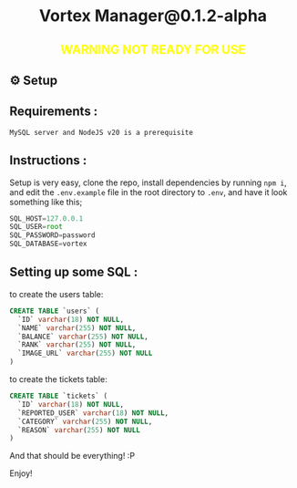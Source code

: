 <h1 align="center"> Vortex Manager@0.1.2-alpha </h1>


<h2 align="center" style="color:yellow"> WARNING NOT READY FOR USE </h2>


## ⚙ Setup

## Requirements :

`
MySQL server and NodeJS v20 is a prerequisite
`

## Instructions :

Setup is very easy, clone the repo, install dependencies by running `npm i`, and edit the `.env.example` file in the root directory to `.env`, and have it look something like this;

```js
SQL_HOST=127.0.0.1
SQL_USER=root
SQL_PASSWORD=password
SQL_DATABASE=vortex
```

## Setting up some SQL :

to create the users table:

```sql
CREATE TABLE `users` (
  `ID` varchar(18) NOT NULL,
  `NAME` varchar(255) NOT NULL,
  `BALANCE` varchar(255) NOT NULL,
  `RANK` varchar(255) NOT NULL,
  `IMAGE_URL` varchar(255) NOT NULL
)
```

to create the tickets table:

```sql
CREATE TABLE `tickets` (
  `ID` varchar(18) NOT NULL,
  `REPORTED_USER` varchar(18) NOT NULL,
  `CATEGORY` varchar(255) NOT NULL,
  `REASON` varchar(255) NOT NULL
)
```

And that should be everything! :P

Enjoy!
